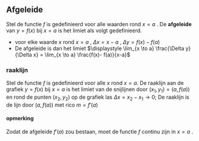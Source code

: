 ## Afgeleide
Stel de functie $f$ is gedefinieerd voor alle waarden rond $x=a$ . De **afgeleide** van $y = f(x)$ bij $x = a$ is het limiet als volgt gedefinieerd. 
- voor elke waarde $x$ rond $x =a$ , $\Delta x =  x-a$ , $\Delta y = f(x) - f(a)$ 
- De afgeleide is dan het limiet $\displaystyle \lim_{x \to a} \frac{\Delta y}{\Delta x} = \lim_{x \to a} \frac{f(x)- f(a)}{x-a}$ 

### raaklijn
Stel de functie $f$ is gedefinieerd voor alle $x$ rond $x = a$. De raaklijn aan de grafiek $y= f(x)$ bij $x= a$ is het limiet van de snijlijnen door $(x_{1}, y_{1}) = (a, f(a))$ en rond de punten $(x_{2},y_{2})$ op de grafiek las $\Delta x = x_{2} - x_{1} \to 0$; De raaklijn is de lijn door $(a, f(a))$ met rico $m =f'(a)$ 

#### opmerking 
Zodat de afgeleide $f'(a)$ zou bestaan, moet de functie $f$ continu zijn in $x = a$ . 
